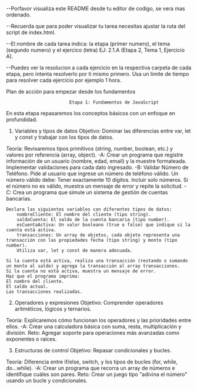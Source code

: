 --Porfavor visualiza este README desde tu editor de codigo, se vera mas ordenado.

--Recuerda que para poder visualizar tu tarea necesitas ajustar la ruta del script de index.html.

--El nombre de cada tarea indica: la etapa (primer numero), el tema (segundo numero) y el ejercico (letra) EJ: 2.1.A (Etapa 2, Tema 1, Ejercicio A).

--Puedes ver la resolucion a cada ejercicio en la respectiva carpeta de cada etapa, pero intenta resolverlo por ti mismo primero. Usa un limite de tiempo para resolver cada ejercicio por ejemplo 1 hora.


Plan de acción para empezar desde los fundamentos

                            Etapa 1: Fundamentos de JavaScript
En esta etapa repasaremos los conceptos básicos con un enfoque en profundidad.

1. Variables y tipos de datos
Objetivo: Dominar las diferencias entre var, let y const y trabajar con los tipos de datos.

Teoría: Revisaremos tipos primitivos (string, number, boolean, etc.) y valores por referencia (array, object).
    -A:
Crear un programa que registre información de un usuario (nombre, edad, email) y la muestre formateada. Implementar validaciones para cada dato ingresado.
    -B: 
Validar Número de Teléfono. Pide al usuario que ingrese un número de teléfono válido. Un número válido debe:
        Tener exactamente 10 dígitos.
        Incluir solo números.
        Si el número no es válido, muestra un mensaje de error y repite la solicitud.
    -C:
    Crea un programa que simule un sistema de gestión de cuentas bancarias.
    
    Declara las siguientes variables con diferentes tipos de datos:
        nombreCliente: El nombre del cliente (tipo string).
        saldoCuenta: El saldo de la cuenta bancaria (tipo number).
        esCuentaActiva: Un valor booleano (true o false) que indique si la cuenta está activa.
        transacciones: Un array de objetos, cada objeto representa una transacción con las propiedades fecha (tipo string) y monto (tipo number).
        Utiliza var, let y const de manera adecuada.

    Si la cuenta está activa, realiza una transacción (restando o sumando un monto al saldo) y agrega la transacción al array transacciones.
    Si la cuenta no está activa, muestra un mensaje de error.
    Haz que el programa imprima:
    El nombre del cliente.
    El saldo actual.
    Las transacciones realizadas.

2. Operadores y expresiones
Objetivo: Comprender operadores aritméticos, lógicos y ternarios.

Teoría: Explicaremos cómo funcionan los operadores y las prioridades entre ellos.
    -A:
Crear una calculadora básica con suma, resta, multiplicación y división.
Reto: Agregar soporte para operaciones más avanzadas como exponentes o raíces.

3. Estructuras de control
Objetivo: Repasar condicionales y bucles.

Teoría: Diferencia entre if/else, switch, y los tipos de bucles (for, while, do...while).
    -A:
Crear un programa que recorra un array de números e identifique cuáles son pares.
Reto: Crear un juego tipo "adivina el número" usando un bucle y condicionales.
